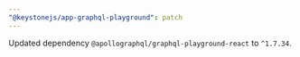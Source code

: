 ```yaml
---
"@keystonejs/app-graphql-playground": patch
---
```


Updated dependency `@apollographql/graphql-playground-react` to `^1.7.34`.
